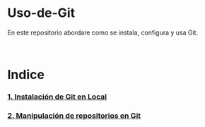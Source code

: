 # Uso-de-Git
En este repositorio abordare como se instala, configura y usa Git.

<br>

# Indice

### [1. Instalación de Git en Local](https://github.com/GersanCabo/Uso-de-Git/blob/main/Instalacion%20de%20Git%20en%20Local.MD)

### [2. Manipulación de repositorios en Git](https://github.com/GersanCabo/Uso-de-Git/blob/main/Manipulaci%C3%B3n%20de%20repositorios%20en%20Git.MD)
